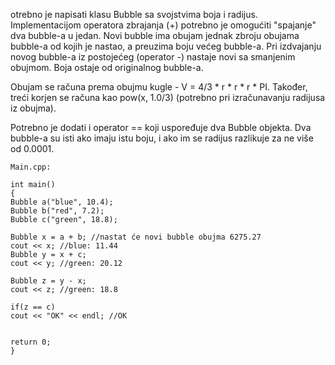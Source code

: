 otrebno je napisati klasu Bubble sa svojstvima boja i radijus.
Implementacijom operatora zbrajanja (+) potrebno je omogućiti "spajanje" dva bubble-a u jedan.
Novi bubble ima obujam jednak zbroju obujama bubble-a od kojih je nastao, a preuzima boju većeg bubble-a.
Pri izdvajanju novog bubble-a iz postojećeg (operator -) nastaje novi sa smanjenim obujmom. Boja ostaje od originalnog bubble-a.

Obujam se računa prema obujmu kugle - V = 4/3 * r * r * r * PI. Također, treći korjen se računa kao pow(x, 1.0/3) (potrebno pri izračunavanju radijusa iz obujma).

Potrebno je dodati i operator == koji uspoređuje dva Bubble objekta. Dva bubble-a su isti ako imaju istu boju, i ako im se radijus razlikuje za ne više od 0.0001.
```
Main.cpp:

int main()
{
Bubble a("blue", 10.4);
Bubble b("red", 7.2);
Bubble c("green", 18.8);

Bubble x = a + b; //nastat će novi bubble obujma 6275.27
cout << x; //blue: 11.44
Bubble y = x + c;
cout << y; //green: 20.12

Bubble z = y - x;
cout << z; //green: 18.8

if(z == c)
cout << "OK" << endl; //OK


return 0;
}
